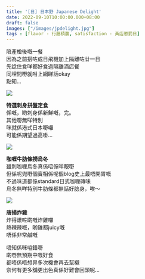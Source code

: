 ```yaml
---
title: '[日] 日本野 Japanese Delight'
date: 2022-09-10T10:00:00.000+08:00
draft: false
images: ["/images/jpdelight.jpg"]
tags : [flavor - 行膳積腹, satisfaction - 黃店懲罰日]
---
```


陪產檢後嘅一餐  
因為之前搭咗成日飛機加上隔離咗廿一日  
先諗住食咩都好食過隔離酒店餐    
同埋間嘢就咁上網睇話okay  
點知...  

![](/images/jpdelight.jpg)

**特選刺身拼盤定食**  
係嘅，啲刺身係新鮮嘅，完。  
其他嘢無咩特別  
咪就係港式日本嘢囉  
可能係期望過高啩...  

![](/images/jpdelight1.jpg)

**咖喱牛肋條撈烏冬**  
雖則咖喱烏冬真係唔係咩靚嘢  
但係呢兜嘢個賣相係呢個blog史上最唔開胃嘅  
不過味道都係standard日式咖喱磚味  
烏冬無咩特別牛肋條都無話好腍身，唉～  

![](/images/jpdelight2.jpg)

**唐揚炸雞**  
炸得燶咗啲嘅炸雞囉  
熱辣辣嘅，啲雞都juicy嘅  
唔係非常鹹嘅  
  
唔知係咪嗌錯嘢  
啲嘢無預期中嘅好食  
都唔係唔想畀多次機會再去幫襯  
奈何有更多舖更出色真係好難會回頭呢...  
